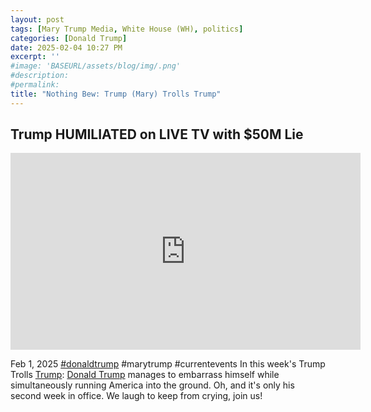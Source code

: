 ```yaml
---
layout: post
tags: [Mary Trump Media, White House (WH), politics]
categories: [Donald Trump]
date: 2025-02-04 10:27 PM
excerpt: ''
#image: 'BASEURL/assets/blog/img/.png'
#description:
#permalink:
title: "Nothing Bew: Trump (Mary) Trolls Trump"
---
```



## Trump HUMILIATED on LIVE TV with $50M Lie

<iframe width="560" height="315" src="https://www.youtube.com/embed/bevu5Fr3G1I?si=QWCWFIprxhCXXIU8" title="YouTube video player" frameborder="0" allow="accelerometer; autoplay; clipboard-write; encrypted-media; gyroscope; picture-in-picture; web-share" referrerpolicy="strict-origin-when-cross-origin" allowfullscreen></iframe>

Feb 1, 2025 [#donaldtrump](https://www.whitehouse.gov/) #marytrump #currentevents
In this week's Trump Trolls [Trump](https://www.whitehouse.gov/): [Donald Trump](https://www.whitehouse.gov/) manages to embarrass himself while simultaneously running America into the ground. Oh, and it's only his second week in office. We laugh to keep from crying, join us!
